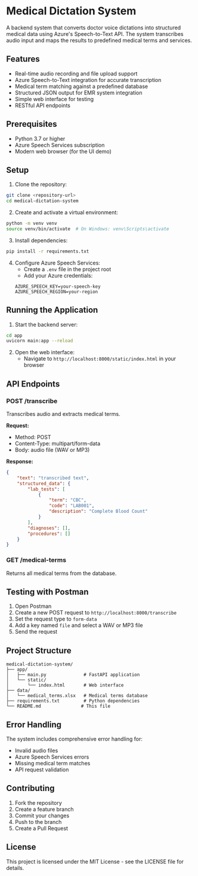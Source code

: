 # Medical Dictation System

A backend system that converts doctor voice dictations into structured medical data using Azure's Speech-to-Text API. The system transcribes audio input and maps the results to predefined medical terms and services.

## Features

- Real-time audio recording and file upload support
- Azure Speech-to-Text integration for accurate transcription
- Medical term matching against a predefined database
- Structured JSON output for EMR system integration
- Simple web interface for testing
- RESTful API endpoints

## Prerequisites

- Python 3.7 or higher
- Azure Speech Services subscription
- Modern web browser (for the UI demo)

## Setup

1. Clone the repository:
```bash
git clone <repository-url>
cd medical-dictation-system
```

2. Create and activate a virtual environment:
```bash
python -m venv venv
source venv/bin/activate  # On Windows: venv\Scripts\activate
```

3. Install dependencies:
```bash
pip install -r requirements.txt
```

4. Configure Azure Speech Services:
   - Create a `.env` file in the project root
   - Add your Azure credentials:
   ```
   AZURE_SPEECH_KEY=your-speech-key
   AZURE_SPEECH_REGION=your-region
   ```

## Running the Application

1. Start the backend server:
```bash
cd app
uvicorn main:app --reload
```

2. Open the web interface:
   - Navigate to `http://localhost:8000/static/index.html` in your browser

## API Endpoints

### POST /transcribe
Transcribes audio and extracts medical terms.

**Request:**
- Method: POST
- Content-Type: multipart/form-data
- Body: audio file (WAV or MP3)

**Response:**
```json
{
    "text": "transcribed text",
    "structured_data": {
        "lab_tests": [
            {
                "term": "CBC",
                "code": "LAB001",
                "description": "Complete Blood Count"
            }
        ],
        "diagnoses": [],
        "procedures": []
    }
}
```

### GET /medical-terms
Returns all medical terms from the database.

## Testing with Postman

1. Open Postman
2. Create a new POST request to `http://localhost:8000/transcribe`
3. Set the request type to `form-data`
4. Add a key named `file` and select a WAV or MP3 file
5. Send the request

## Project Structure

```
medical-dictation-system/
├── app/
│   ├── main.py              # FastAPI application
│   └── static/
│       └── index.html       # Web interface
├── data/
│   └── medical_terms.xlsx   # Medical terms database
├── requirements.txt         # Python dependencies
└── README.md               # This file
```

## Error Handling

The system includes comprehensive error handling for:
- Invalid audio files
- Azure Speech Services errors
- Missing medical term matches
- API request validation

## Contributing

1. Fork the repository
2. Create a feature branch
3. Commit your changes
4. Push to the branch
5. Create a Pull Request

## License

This project is licensed under the MIT License - see the LICENSE file for details. 